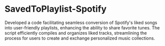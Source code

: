 # SavedToPlaylist-Spotify
Developed a code facilitating seamless conversion of Spotify's liked songs into user-friendly playlists, enhancing the ability to share favorite tunes. The script efficiently compiles and organizes liked tracks, streamlining the process for users to create and exchange personalized music collections.
